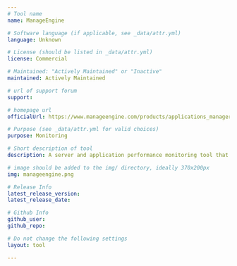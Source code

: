 ```yaml
---
# Tool name
name: ManageEngine

# Software language (if applicable, see _data/attr.yml)
language: Unknown

# License (should be listed in _data/attr.yml)
license: Commercial

# Maintained: "Actively Maintained" or "Inactive"
maintained: Actively Maintained

# url of support forum
support: 

# homepage url
officialUrl: https://www.manageengine.com/products/applications_manager/

# Purpose (see _data/attr.yml for valid choices)
purpose: Monitoring

# Short description of tool
description: A server and application performance monitoring tool that includes support for MongoDB.

# image should be added to the img/ directory, ideally 370x200px
img: manageengine.png

# Release Info
latest_release_version:
latest_release_date:

# Github Info
github_user: 
github_repo: 

# Do not change the following settings
layout: tool

---
```

